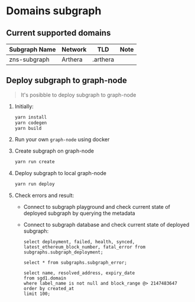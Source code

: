 # Domains subgraph

## Current supported domains

| Subgraph Name | Network | TLD      | Note |
|---------------|---------|----------|------|
| zns-subgraph  | Arthera | .arthera |      |

## Deploy subgraph to graph-node

> It's posibble to deploy subgraph to graph-node

1. Initially:

    ```bash
    yarn install
    yarn codegen
    yarn build
    ```

2. Run your own `graph-node` using docker

3. Create subgraph on graph-node

    ```bash
    yarn run create
    ```

4. Deploy subgraph to local graph-node

    ```bash
    yarn run deploy
    ```

5. Check errors and result:

    + Connect to subgraph playground and check current state of deployed subgraph by querying the metadata

    + Connect to subgraph database and check current state of deployed subgraph:

        ```postgres
        select deployment, failed, health, synced, latest_ethereum_block_number, fatal_error from subgraphs.subgraph_deployment;
        
        select * from subgraphs.subgraph_error;
        
        select name, resolved_address, expiry_date 
        from sgd1.domain 
        where label_name is not null and block_range @> 2147483647 
        order by created_at 
        limit 100;
        ```
